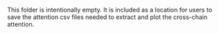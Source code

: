 This folder is intentionally empty. It is included as a location for users to save the attention csv files needed to extract and plot the cross-chain attention. 